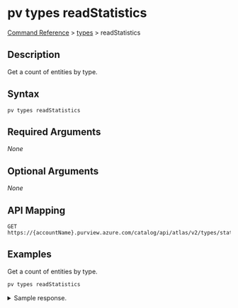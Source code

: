 # pv types readStatistics
[Command Reference](../../../README.md#command-reference) > [types](./main.md) > readStatistics

## Description
Get a count of entities by type.

## Syntax
```
pv types readStatistics
```

## Required Arguments
*None*

## Optional Arguments
*None*

## API Mapping
```
GET https://{accountName}.purview.azure.com/catalog/api/atlas/v2/types/statistics
```

## Examples
Get a count of entities by type.
```powershell
pv types readStatistics
```

<details><summary>Sample response.</summary>
<p>

```json
{
    "typeStatistics": {
        "AtlasGlossary": {
            "count": 1
        },
        "AtlasGlossaryTerm": {
            "count": 51
        },
        "adf_copy_activity": {
            "count": 2
        },
        "adf_pipeline": {
            "count": 2
        },
        "azure_data_factory": {
            "count": 1
        },
        "azure_datalake_gen2_filesystem": {
            "count": 1
        },
        "azure_datalake_gen2_path": {
            "count": 6
        },
        "azure_datalake_gen2_resource_set": {
            "count": 2
        },
        "azure_datalake_gen2_service": {
            "count": 1
        },
        "azure_sql_db": {
            "count": 1
        },
        "azure_sql_schema": {
            "count": 2
        },
        "azure_sql_server": {
            "count": 1
        },
        "azure_sql_table": {
            "count": 12
        },
        "azure_sql_view": {
            "count": 3
        },
        "azure_storage_account": {
            "count": 1
        }
    }
}
```
</p>
</details>
